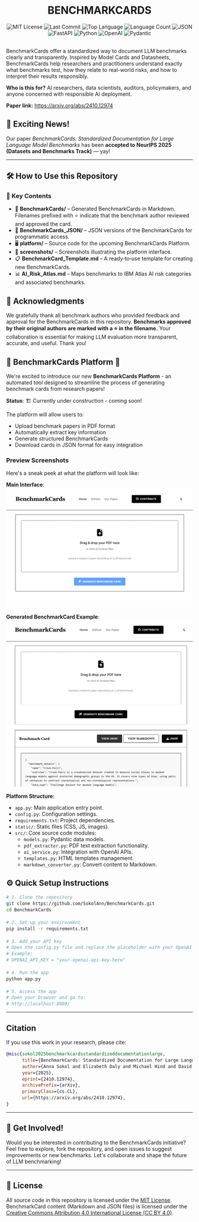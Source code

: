 <div id="top">

<!-- HEADER STYLE: CLASSIC -->
<div align="center">

# BENCHMARKCARDS

<!-- BADGES -->
<img src="https://img.shields.io/github/license/SokolAnn/BenchmarkCards" alt="MIT License">
<img src="https://img.shields.io/github/last-commit/SokolAnn/BenchmarkCards?style=flat&logo=git&logoColor=white&color=0080ff" alt="Last Commit">
<img src="https://img.shields.io/github/languages/top/SokolAnn/BenchmarkCards?style=flat&color=0080ff" alt="Top Language">
<img src="https://img.shields.io/github/languages/count/SokolAnn/BenchmarkCards?style=flat&color=0080ff" alt="Language Count">

<img src="https://img.shields.io/badge/JSON-000000.svg?style=flat&logo=JSON&logoColor=white" alt="JSON">
<img src="https://img.shields.io/badge/FastAPI-009688.svg?style=flat&logo=FastAPI&logoColor=white" alt="FastAPI">
<img src="https://img.shields.io/badge/Python-3776AB.svg?style=flat&logo=Python&logoColor=white" alt="Python">
<img src="https://img.shields.io/badge/OpenAI-412991.svg?style=flat&logo=OpenAI&logoColor=white" alt="OpenAI">
<img src="https://img.shields.io/badge/Pydantic-E92063.svg?style=flat&logo=Pydantic&logoColor=white" alt="Pydantic">


</div>
<br/>


BenchmarkCards offer a standardized way to document LLM benchmarks clearly and transparently. Inspired by Model Cards and Datasheets, BenchmarkCards help researchers and practitioners understand exactly what benchmarks test, how they relate to real-world risks, and how to interpret their results responsibly.

**Who is this for?** AI researchers, data scientists, auditors, policymakers, and anyone concerned with responsible AI deployment.

**Paper link:** https://arxiv.org/abs/2410.12974
## 🎉 Exciting News!
Our paper *BenchmarkCards: Standardized Documentation for Large Language Model Benchmarks* has been **accepted to NeurIPS 2025 (Datasets and Benchmarks Track)** — yay!

---
## 🛠️ How to Use this Repository
### 🔗 Key Contents
- 📁 **BenchmarkCards/** – Generated BenchmarkCards in Markdown. Filenames prefixed with ⭐ indicate that the benchmark author reviewed and approved the card.  
- 📁 **BenchmarkCards_JSON/** – JSON versions of the BenchmarkCards for programmatic access.  
- 🖥️ **platform/** – Source code for the upcoming BenchmarkCards Platform.  
- 📸 **screenshots/** – Screenshots illustrating the platform interface.  
- 📋 **BenchmarkCard_Template.md** – A ready‑to‑use template for creating new BenchmarkCards.  
- 📊 **AI_Risk_Atlas.md** – Maps benchmarks to IBM Atlas AI risk categories and associated benchmarks.

## 🙏 Acknowledgments

We gratefully thank all benchmark authors who provided feedback and approval for the BenchmarkCards in this repository. **Benchmarks approved by their original authors are marked with a ⭐ in the filename.** Your collaboration is essential for making LLM evaluation more transparent, accurate, and useful. Thank you!


## 🚧 BenchmarkCards Platform 🚧

We're excited to introduce our new **BenchmarkCards Platform** - an automated tool designed to streamline the process of generating benchmark cards from research papers! 

**Status**: 🏗️ Currently under construction - coming soon!

The platform will allow users to:
- Upload benchmark papers in PDF format
- Automatically extract key information 
- Generate structured BenchmarkCards
- Download cards in JSON format for easy integration

### Preview Screenshots

Here's a sneak peek at what the platform will look like:

**Main Interface**:
![BenchmarkCards Platform Interface](screenshots/interface.png)

**Generated BenchmarkCard Example**:
![Generated BenchmarkCard](screenshots/example_card.png)

**Platform Structure:**
- `app.py`: Main application entry point.
- `config.py`: Configuration settings.
- `requirements.txt`: Project dependencies.
- `static/`: Static files (CSS, JS, images).
- `src/`: Core source code modules:
  - `models.py`: Pydantic data models.
  - `pdf_extractor.py`: PDF text extraction functionality.
  - `ai_service.py`: Integration with OpenAI APIs.
  - `templates.py`: HTML templates management.
  - `markdown_converter.py`: Convert content to Markdown.

## ⚙️ Quick Setup Instructions

```bash
# 1. Clone the repository
git clone https://github.com/SokolAnn/BenchmarkCards.git
cd BenchmarkCards

# 2. Set up your environment
pip install -r requirements.txt

# 3. Add your API key
# Open the config.py file and replace the placeholder with your OpenAI API key
# Example:
# OPENAI_API_KEY = "your-openai-api-key-here"

# 4. Run the app
python app.py

# 5. Access the app
# Open your browser and go to:
# http://localhost:8000/

```
---
## Citation
If you use this work in your research, please cite:
```bibtex
@misc{sokol2025benchmarkcardsstandardizeddocumentationlarge,
      title={BenchmarkCards: Standardized Documentation for Large Language Model Benchmarks}, 
      author={Anna Sokol and Elizabeth Daly and Michael Hind and David Piorkowski and Xiangliang Zhang and Nuno Moniz and Nitesh Chawla},
      year={2025},
      eprint={2410.12974},
      archivePrefix={arXiv},
      primaryClass={cs.CL},
      url={https://arxiv.org/abs/2410.12974}, 
}
```
---
## 🤝 Get Involved!
Would you be interested in contributing to the BenchmarkCards initiative? Feel free to explore, fork the repository, and open issues to suggest improvements or new benchmarks. Let's collaborate and shape the future of LLM benchmarking!

---
## 📄 License
All source code in this repository is licensed under the [MIT License](LICENSE).  
BenchmarkCard content (Markdown and JSON files) is licensed under the [Creative Commons Attribution 4.0 International License (CC BY 4.0)](https://creativecommons.org/licenses/by/4.0/).



